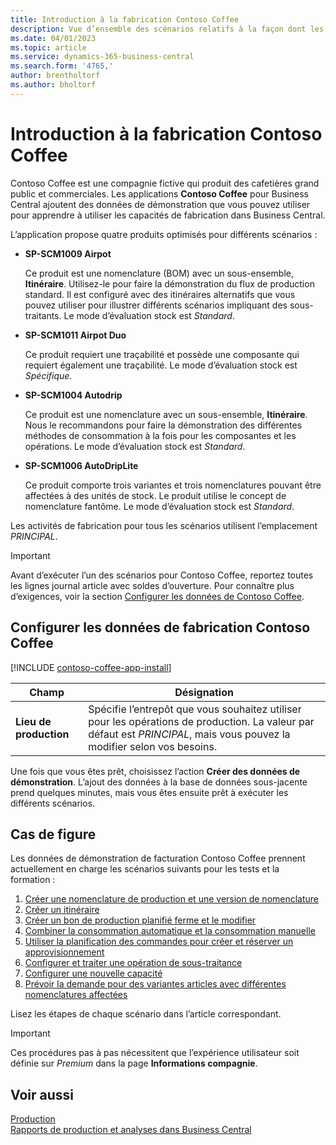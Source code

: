 ```yaml
---
title: Introduction à la fabrication Contoso Coffee
description: Vue d’ensemble des scénarios relatifs à la façon dont les données de démonstration Contoso Coffee peuvent vous aider à apprendre à utiliser les capacités de fabrication dans Business Central.
ms.date: 04/01/2023
ms.topic: article
ms.service: dynamics-365-business-central
ms.search.form: '4765,'
author: brentholtorf
ms.author: bholtorf
---
```


# <a name="introduction-to-contoso-coffee-manufacturing"></a>Introduction à la fabrication Contoso Coffee

Contoso Coffee est une compagnie fictive qui produit des cafetières grand public et commerciales. Les applications **Contoso Coffee** pour Business Central ajoutent des données de démonstration que vous pouvez utiliser pour apprendre à utiliser les capacités de fabrication dans Business Central.  

L’application propose quatre produits optimisés pour différents scénarios :

- **SP-SCM1009 Airpot**  

  Ce produit est une nomenclature (BOM) avec un sous-ensemble, **Itinéraire**. Utilisez-le pour faire la démonstration du flux de production standard. Il est configuré avec des itinéraires alternatifs que vous pouvez utiliser pour illustrer différents scénarios impliquant des sous-traitants. Le mode d’évaluation stock est *Standard*.  

- **SP-SCM1011 Airpot Duo**  

  Ce produit requiert une traçabilité et possède une composante qui requiert également une traçabilité. Le mode d’évaluation stock est *Spécifique*.  

- **SP-SCM1004 Autodrip**  

  Ce produit est une nomenclature avec un sous-ensemble, **Itinéraire**. Nous le recommandons pour faire la démonstration des différentes méthodes de consommation à la fois pour les composantes et les opérations. Le mode d’évaluation stock est *Standard*.

- **SP-SCM1006 AutoDripLite**

  Ce produit comporte trois variantes et trois nomenclatures pouvant être affectées à des unités de stock. Le produit utilise le concept de nomenclature fantôme. Le mode d’évaluation stock est *Standard*.

Les activités de fabrication pour tous les scénarios utilisent l’emplacement *PRINCIPAL*.  

> [!IMPORTANT]
> Avant d’exécuter l’un des scénarios pour Contoso Coffee, reportez toutes les lignes journal article avec soldes d’ouverture. Pour connaître plus d’exigences, voir la section [Configurer les données de Contoso Coffee](#set-up-contoso-coffee-manufacturing-data).

## <a name="set-up-contoso-coffee-manufacturing-data"></a>Configurer les données de fabrication Contoso Coffee

[!INCLUDE [contoso-coffee-app-install](../../includes/contoso-coffee-app-install.md)]

|Champ  |Désignation  |
|---------|---------|
|**Lieu de production** |Spécifie l’entrepôt que vous souhaitez utiliser pour les opérations de production. La valeur par défaut est *PRINCIPAL*, mais vous pouvez la modifier selon vos besoins.|


Une fois que vous êtes prêt, choisissez l’action **Créer des données de démonstration**. L’ajout des données à la base de données sous-jacente prend quelques minutes, mais vous êtes ensuite prêt à exécuter les différents scénarios.  

## <a name="scenarios"></a>Cas de figure

Les données de démonstration de facturation Contoso Coffee prennent actuellement en charge les scénarios suivants pour les tests et la formation :

1. [Créer une nomenclature de production et une version de nomenclature](create-new-production-bom-version.md)  
2. [Créer un itinéraire](create-new-routing.md)  
3. [Créer un bon de production planifié ferme et le modifier](create-firm-planned-production-order-change.md)  
4. [Combiner la consommation automatique et la consommation manuelle](combine-automatic-manual-flushing.md)  
5. [Utiliser la planification des commandes pour créer et réserver un approvisionnement](order-planning-create-reserve-supply.md)  
6. [Configurer et traiter une opération de sous-traitance](set-up-process-subcontracting-operation.md)  
7. [Configurer une nouvelle capacité](set-up-new-capacity.md)  
8. [Prévoir la demande pour des variantes articles avec différentes nomenclatures affectées](variants.md)  

Lisez les étapes de chaque scénario dans l’article correspondant.  

> [!IMPORTANT]
> Ces procédures pas à pas nécessitent que l’expérience utilisateur soit définie sur *Premium* dans la page **Informations compagnie**.

## <a name="see-also"></a>Voir aussi

[Production](../../production-manage-manufacturing.md)  
[Rapports de production et analyses dans Business Central](../../production-reports.md)  
